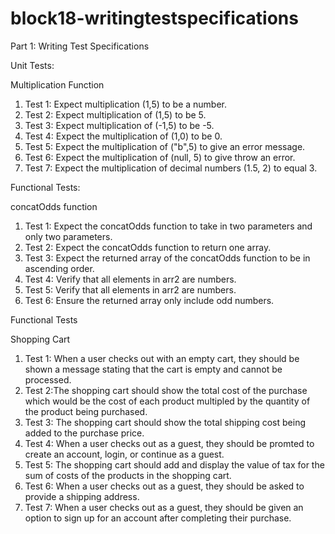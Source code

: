 # block18-writingtestspecifications

Part 1: Writing Test Specifications

Unit Tests:

Multiplication Function

1) Test 1: Expect multiplication (1,5) to be a number.
2) Test 2: Expect multiplication of (1,5) to be 5.
3) Test 3: Expect multiplication of (-1,5) to be -5.
4) Test 4: Expect the multiplication of (1,0) to be 0.
5) Test 5: Expect the multiplication of ("b",5) to give an error message.
6) Test 6: Expect the multiplication of (null, 5) to give throw an error.
7) Test 7: Expect the multiplication of decimal numbers (1.5, 2) to equal 3. 

   
Functional Tests: 

concatOdds function
 1) Test 1: Expect the concatOdds function to take in two parameters and only two parameters.
 2) Test 2: Expect the concatOdds function to return one array.
 3) Test 3: Expect the returned array of the concatOdds function to be in ascending order.
 4) Test 4: Verify that all elements in arr2 are numbers.
 5) Test 5: Verify that all elements in arr2 are numbers.
 6) Test 6: Ensure the returned array only include odd numbers.

Functional Tests

Shopping Cart
1) Test 1: When a user checks out with an empty cart, they should be shown a message stating that the cart is empty and cannot be processed.
2) Test 2:The shopping cart should show the total cost of the purchase which would be the cost of each product multipled by the quantity of the product being purchased.
3) Test 3: The shopping cart should show the total shipping cost being added to the purchase price.
4) Test 4: When a user checks out as a guest, they should be promted to create an account, login, or continue as a guest.
5) Test 5: The shopping cart should add and display the value of tax for the sum of costs of the products in the shopping cart.
6) Test 6: When a user checks out as a guest, they should be asked to provide a shipping address.
7) Test 7: When a user checks out as a guest, they should be given an option to sign up for an account after completing their purchase.


